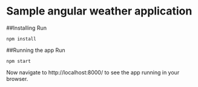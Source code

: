 # Sample angular weather application
##Installing
Run
```
npm install
```
##Running the app
Run
```
npm start
```
Now navigate to http://localhost:8000/ to see the app running in your browser.